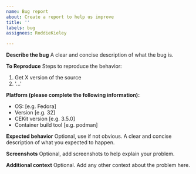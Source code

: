 ```yaml
---
name: Bug report
about: Create a report to help us improve
title: ''
labels: bug
assignees: RoddieKieley

---
```


**Describe the bug**
A clear and concise description of what the bug is.

**To Reproduce**
Steps to reproduce the behavior:
1. Get X version of the source
2. '...'

**Platform (please complete the following information):**
 - OS: [e.g. Fedora]
 - Version [e.g. 32]
 - CEKit version [e.g. 3.5.0]
 - Container build tool [e.g. podman]

**Expected behavior**
Optional, use if not obvious. A clear and concise description of what you expected to happen.

**Screenshots**
Optional, add screenshots to help explain your problem.

**Additional context**
Optional. Add any other context about the problem here.
